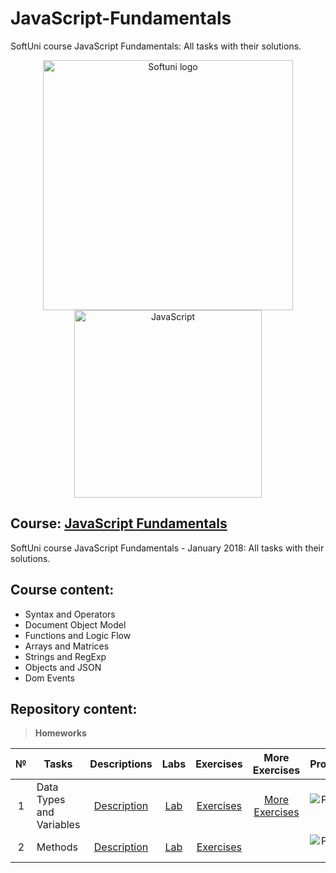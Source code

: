# JavaScript-Fundamentals
SoftUni course JavaScript Fundamentals: All tasks with their solutions.

<p align="center">
	<a href="https://softuni.bg/"><img src="https://www.jobs.bg/assets/logo/2017-09-01/b_6e048c01c340d967f2a6e540e9825d46.png" alt="Softuni logo" width="400" align="center"></a>
	<a href="https://www.javascript.com/"><img src="https://upload.wikimedia.org/wikipedia/commons/thumb/9/99/Unofficial_JavaScript_logo_2.svg/512px-Unofficial_JavaScript_logo_2.svg.png" alt="JavaScript" width="300" align="center"></a>
<p>

## Course: [JavaScript Fundamentals](https://softuni.bg/trainings/2247/js-fundamentals-january-2019)
SoftUni course JavaScript Fundamentals - January 2018: All tasks with their solutions.

## Course content:
- Syntax and Operators
- Document Object Model
- Functions and Logic Flow
- Arrays and Matrices
- Strings and RegExp
- Objects and JSON
- Dom Events

## Repository content:

> **Homeworks**

№   |Tasks								|Descriptions																									| Labs																																| Exercises																																		|More Exercises	 																																	|Progress																													
:--:|-----------------------------------|:-------------------------------------------------------------------------------------------------------------:|:---------------------------------------------------------------------------------------------------------------------------------:|:---------------------------------------------------------------------------------------------------------------------------------------------:|:-------------------------------------------------------------------------------------------------------------------------------------------------:|:-------------:
1	|Data Types and Variables			|[Description](https://github.com/dobroslav-atanasov/Programming-Fundamentals-Extended/tree/master/Resources)	|[Lab](https://github.com/dobroslav-atanasov/Programming-Fundamentals-Extended/tree/master/01.%20DataTypes-Lab)  					|[Exercises](https://github.com/dobroslav-atanasov/Programming-Fundamentals-Extended/tree/master/02.%20DataTypes-Exercises)  					|[More Exercises](https://github.com/dobroslav-atanasov/Programming-Fundamentals-Extended/tree/master/03.%20DataTypes-MoreExercises)				|![Progress](http://progressed.io/bar/100?title=completed)
2	|Methods							|[Description](https://github.com/dobroslav-atanasov/Programming-Fundamentals-Extended/tree/master/Resources)	|[Lab](https://github.com/dobroslav-atanasov/Programming-Fundamentals-Extended/tree/master/04.%20Methods-Lab) 						|[Exercises](https://github.com/dobroslav-atanasov/Programming-Fundamentals-Extended/tree/master/05.%20Methods-Exercises)						|																																					|![Progress](http://progressed.io/bar/100?title=completed)
